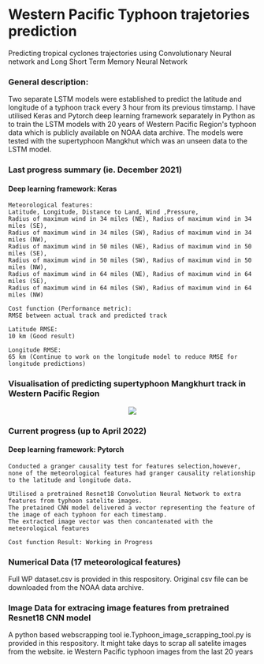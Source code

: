 # Western Pacific Typhoon trajetories prediction

Predicting tropical cyclones trajectories using Convolutionary Neural network and Long Short Term Memory Neural Network 


### General description: 

Two separate LSTM models were established to predict the latitude and longitude of a typhoon track every 3 hour from its previous timstamp. I have utilised Keras and Pytorch deep learning framework separately in Python as to train the LSTM models with 20 years of Western Pacific Region's typhoon data which is publicly available on NOAA data archive. The models were tested with the supertyphoon Mangkhut which was an unseen data to the LSTM model.

### Last progress summary (ie. December 2021)
#### Deep learning framework: Keras
```
Meteorological features: 
Latitude, Longitude, Distance to Land, Wind ,Pressure, 
Radius of maximum wind in 34 miles (NE), Radius of maximum wind in 34 miles (SE), 
Radius of maximum wind in 34 miles (SW), Radius of maximum wind in 34 miles (NW), 
Radius of maximum wind in 50 miles (NE), Radius of maximum wind in 50 miles (SE), 
Radius of maximum wind in 50 miles (SW), Radius of maximum wind in 50 miles (NW), 
Radius of maximum wind in 64 miles (NE), Radius of maximum wind in 64 miles (SE), 
Radius of maximum wind in 64 miles (SW), Radius of maximum wind in 64 miles (NW) 

Cost function (Performance metric): 
RMSE between actual track and predicted track

Latitude RMSE: 
10 km (Good result)

Longitude RMSE: 
65 km (Continue to work on the longitude model to reduce RMSE for longitude predictions)
```

### Visualisation of predicting supertyphoon Mangkhurt track in Western Pacific Region
<p align="center"><img src="Visualisation of predicting super tyhoon Mangkhurt.png"\></p>

### Current progress (up to April 2022)
#### Deep learning framework: Pytorch
```
Conducted a granger causality test for features selection,however, 
none of the meteorological features had granger causality relationship to the latitude and longitude data. 

Utilised a pretrained Resnet18 Convolution Neural Network to extra features from typhoon satelite images. 
The pretained CNN model delivered a vector representing the feature of the image of each typhoon for each timestamp. 
The extracted image vector was then concantenated with the meteorological features 

Cost function Result: Working in Progress 

```
### Numerical Data (17 meteorological features)
Full WP dataset.csv is provided in this respository. Original csv file can be downloaded from the NOAA data archive.

### Image Data for extracing image features from pretrained Resnet18 CNN model
A python based webscrapping tool ie.Typhoon_image_scrapping_tool.py is provided in this respository. It might take days to scrap all satelite images from the website. ie Western Pacific typhoon images from the last 20 years
